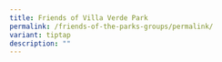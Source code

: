 ```yaml
---
title: Friends of Villa Verde Park
permalink: /friends-of-the-parks-groups/permalink/
variant: tiptap
description: ""
---
```

